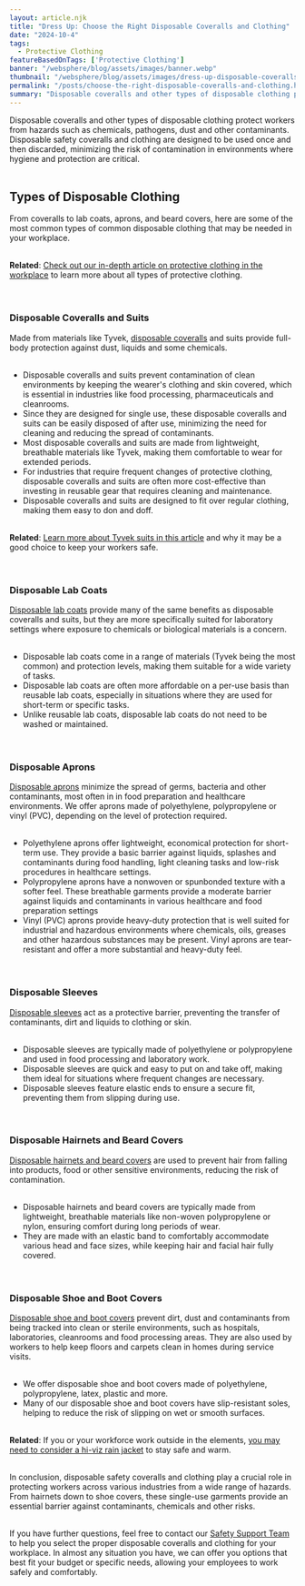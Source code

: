 ```yaml
---  
layout: article.njk  
title: "Dress Up: Choose the Right Disposable Coveralls and Clothing"  
date: "2024-10-4"  
tags:  
  - Protective Clothing  
featureBasedOnTags: ['Protective Clothing']  
banner: "/websphere/blog/assets/images/banner.webp"  
thumbnail: "/websphere/blog/assets/images/dress-up-disposable-coveralls.webp"  
permalink: "/posts/choose-the-right-disposable-coveralls-and-clothing.html"  
summary: "Disposable coveralls and other types of disposable clothing protect workers from hazards such as chemicals, pathogens, dust and other contaminants."  
---
```


Disposable coveralls and other types of disposable clothing protect workers from hazards such as chemicals, pathogens, dust and other contaminants. Disposable safety coveralls and clothing are designed to be used once and then discarded, minimizing the risk of contamination in environments where hygiene and protection are critical.<br><br>

## Types of Disposable Clothing

From coveralls to lab coats, aprons, and beard covers, here are some of the most common types of common disposable clothing that may be needed in your workplace.<br><br>

**Related**: [Check out our in-depth article on protective clothing in the workplace](https://www.conney.com/websphere/blog/posts/your-guide-to-protective-clothing-in-the-workplace.html?utm_medium=disposable-coveralls-and-clothing&utm_source=Blog&utm_campaign=Conney) to learn more about all types of protective clothing.<br><br><br>

### 

### Disposable Coveralls and Suits

Made from materials like Tyvek, [disposable coveralls](https://www.conney.com/category/protective-safety-clothing-coveralls?utm_medium=disposable-coveralls-and-clothing&utm_source=Blog&utm_campaign=disposable-coveralls) and suits provide full-body protection against dust, liquids and some chemicals.<br><br>

* Disposable coveralls and suits prevent contamination of clean environments by keeping the wearer's clothing and skin covered, which is essential in industries like food processing, pharmaceuticals and cleanrooms.  
* Since they are designed for single use, these disposable coveralls and suits can be easily disposed of after use, minimizing the need for cleaning and reducing the spread of contaminants.  
* Most disposable coveralls and suits are made from lightweight, breathable materials like Tyvek, making them comfortable to wear for extended periods.  
* For industries that require frequent changes of protective clothing, disposable coveralls and suits are often more cost-effective than investing in reusable gear that requires cleaning and maintenance.  
* Disposable coveralls and suits are designed to fit over regular clothing, making them easy to don and doff.<br><br>

**Related**: [Learn more about Tyvek suits in this article](https://www.conney.com/websphere/blog/posts/suit-yourself-and-your-workforce-with-a-tyvek-suit.html?utm_medium=disposable-coveralls-and-clothing&utm_source=Blog&utm_campaign=Conney) and why it may be a good choice to keep your workers safe.<br><br><br>

### 

### Disposable Lab Coats

[Disposable lab coats](https://www.conney.com/category/protective-safety-clothing-lab-coats?utm_medium=disposable-coveralls-and-clothing&utm_source=Blog&utm_campaign=disposable-lab-coats) provide many of the same benefits as disposable coveralls and suits, but they are more specifically suited for laboratory settings where exposure to chemicals or biological materials is a concern.<br><br>

* Disposable lab coats come in a range of materials (Tyvek being the most common) and protection levels, making them suitable for a wide variety of tasks.  
* Disposable lab coats are often more affordable on a per-use basis than reusable lab coats, especially in situations where they are used for short-term or specific tasks.  
* Unlike reusable lab coats, disposable lab coats do not need to be washed or maintained.<br><br><br>

### 

### Disposable Aprons

[Disposable aprons](https://www.conney.com/category/protective-safety-clothing-aprons?PRODUCT_TYPE=disposable-apron&PMSORT=FEATURED&PMFILT=shop_by_apron#page_no=1*&utm_medium=disposable-coveralls-and-clothing&utm_source=Blog&utm_campaign=disposable-aprons) minimize the spread of germs, bacteria and other contaminants, most often in in food preparation and healthcare environments. We offer aprons made of polyethylene, polypropylene or vinyl (PVC), depending on the level of protection required.<br><br>

* Polyethylene aprons offer lightweight, economical protection for short-term use. They provide a basic barrier against liquids, splashes and contaminants during food handling, light cleaning tasks and low-risk procedures in healthcare settings.  
* Polypropylene aprons have a nonwoven or spunbonded texture with a softer feel. These breathable garments provide a moderate barrier against liquids and contaminants in various healthcare and food preparation settings  
* Vinyl (PVC) aprons provide heavy-duty protection that is well suited for industrial and hazardous environments where chemicals, oils, greases and other hazardous substances may be present. Vinyl aprons are tear-resistant and offer a more substantial and heavy-duty feel.<br><br><br>

### 

### Disposable Sleeves

[Disposable sleeves](https://www.conney.com/category/protective-safety-clothing-sleeves?PRODUCT_TYPE=disposable-sleeves&PMSORT=FEATURED&PMFILT=shop_by_disposable-sleeves#page_no=1*&utm_medium=disposable-coveralls-and-clothing&utm_source=Blog&utm_campaign=disposable-sleeves) act as a protective barrier, preventing the transfer of contaminants, dirt and liquids to clothing or skin.<br><br>

* Disposable sleeves are typically made of polyethylene or polypropylene and used in food processing and laboratory work.  
* Disposable sleeves are quick and easy to put on and take off, making them ideal for situations where frequent changes are necessary.  
* Disposable sleeves feature elastic ends to ensure a secure fit, preventing them from slipping during use.<br><br><br>

### 

### Disposable Hairnets and Beard Covers

[Disposable hairnets and beard covers](https://www.conney.com/category/protective-safety-clothing-hairnets-beard-covers?utm_medium=disposable-coveralls-and-clothing&utm_source=Blog&utm_campaign=disposable-hairnets-and-beard-covers) are used to prevent hair from falling into products, food or other sensitive environments, reducing the risk of contamination.<br><br>

* Disposable hairnets and beard covers are typically made from lightweight, breathable materials like non-woven polypropylene or nylon, ensuring comfort during long periods of wear.  
* They are made with an elastic band to comfortably accommodate various head and face sizes, while keeping hair and facial hair fully covered.<br><br><br>

### 

### Disposable Shoe and Boot Covers

[Disposable shoe and boot covers](https://www.conney.com/category/protective-safety-clothing-boot-shoe-covers?utm_medium=disposable-coveralls-and-clothing&utm_source=Blog&utm_campaign=disposable-shoe-and-boot-covers) prevent dirt, dust and contaminants from being tracked into clean or sterile environments, such as hospitals, laboratories, cleanrooms and food processing areas. They are also used by workers to help keep floors and carpets clean in homes during service visits.<br><br>

* We offer disposable shoe and boot covers made of polyethylene, polypropylene, latex, plastic and more.  
* Many of our disposable shoe and boot covers have slip-resistant soles, helping to reduce the risk of slipping on wet or smooth surfaces.<br><br>

**Related**: If you or your workforce work outside in the elements, [you may need to consider a hi-viz rain jacket](https://www.conney.com/websphere/blog/posts/what-to-look-for-in-your-hi-vis-rain-jacket.html?utm_medium=disposable-coveralls-and-clothing&utm_source=Blog&utm_campaign=Conney) to stay safe and warm.<br><br>

In conclusion, disposable safety coveralls and clothing play a crucial role in protecting workers across various industries from a wide range of hazards. From hairnets down to shoe covers, these single-use garments provide an essential barrier against contaminants, chemicals and other risks.<br><br>

If you have further questions, feel free to contact our [Safety Support Team](https://www.conney.com/pages/safetyservices?utm_medium=disposable-coveralls-and-clothing&utm_source=Blog&utm_campaign=Conney) to help you select the proper disposable coveralls and clothing for your workplace. In almost any situation you have, we can offer you options that best fit your budget or specific needs, allowing your employees to work safely and comfortably.

